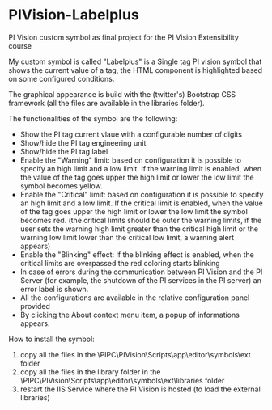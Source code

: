 # PIVision-Labelplus
PI Vision custom symbol as final project for the PI Vision Extensibility course

My custom symbol is called "Labelplus" is a Single tag PI vision symbol that shows the current value of a tag, the HTML component is highlighted based on some configured conditions. 

The graphical appearance is build with the (twitter's) Bootstrap CSS framework (all the files are available in the libraries folder).

The functionalities of the symbol are the following:

 * Show the PI tag current vlaue with a configurable number of digits
 * Show/hide the PI tag engineering unit
 * Show/hide the PI tag label
 * Enable the "Warning" limit: based on configuration it is possible to specify an high limit and a low limit. If the warning limit is enabled, when the value of the tag goes upper the high limit or lower the low limit the symbol becomes yellow.
 * Enable the "Critical" limit: based on configuration it is possible to specify an high limit and a low limit. If the critical limit is enabled, when the value of the tag goes upper the high limit or lower the low limit the symbol becomes red.  (the critical limits should be outer the warning limits, if the user sets the warning high limit greater than the critical high limit or the warning low limit lower than the critical low limit, a warning alert appears)
 * Enable the "Blinking" effect: If the blinking effect is enabled, when the critical limits are overpassed the red coloring starts blinking
 * In case of errors during the communication between PI Vision and the PI Server (for example, the shutdown of the PI services in the PI server) an error label is shown.
 * All the configurations are available in the relative configuration panel provided
 * By clicking the About context menu item, a popup of informations appears.


How to install the symbol:
 1. copy all the files in the \PIPC\PIVision\Scripts\app\editor\symbols\ext folder
 2. copy all the files in the library folder in the \PIPC\PIVision\Scripts\app\editor\symbols\ext\libraries folder
 3. restart the IIS Service where the PI Vision is hosted (to load the external libraries)
